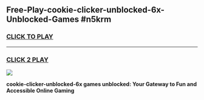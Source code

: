 
## Free-Play-cookie-clicker-unblocked-6x-Unblocked-Games #n5krm
<h3>
<a href="https://news.freeplayer.one?title=cookie-clicker-unblocked-6x&ref=8M">CLICK TO PLAY</a></h3>
<hr>

<h3>
<a href="https://news.freeplayer.one?title=cookie-clicker-unblocked-6x&ref=8M">CLICK 2 PLAY</a>
  
</h3>

<a href="https://news.freeplayer.one?title=cookie-clicker-unblocked-6x&ref=8M"><img src="https://clearcache.store/games.png"></a>


**cookie-clicker-unblocked-6x games unblocked: Your Gateway to Fun and Accessible Online Gaming**
